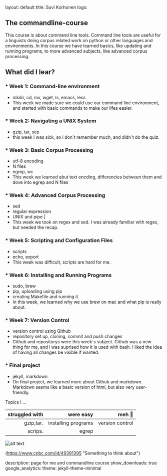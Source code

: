 layout: default
title: Suvi Korhonen
logo: 


## The commandline-course
This course is about command line tools. Command line tools are useful for a linguists doing corpus related work on python or other languages and environments. 
In this course we have learned basics, like updating and running programs, to more advanced subjects, like advanced corpus processing. 


## What did I lear? 




### * Week 1: Command-line environment
  * mkdir, cd, mv, wget, ls, emacs, less 
  * This week we made sure we could use our command line environment, and started with basic commands to make our lifes easier.

### * Week 2: Navigating a UNIX System
  * gzip, tar, scp
  * this week i was sick, so i don´t remember much, and didn´t do the quiz.

### * Week 3: Basic Corpus Processing
  * utf-8 encoding
  * N files
  * egrep, wc
  * This week we learned abut text encding, differencies between them and dove into egrep and N files
  
### * Week 4: Advanced Corpus Processing
  * sed 
  * regular expression
  * UNIX and pipe |
  * This week we took on regex and sed. I was already familiar with regex, but needed the recap. 
  
### * Week 5: Scripting and Configuration Files
  * scripts
  * echo, export
  * This week was difficult, scripts are hard for me. 
  
### * Week 6: Installing and Running Programs
  * sudo, brew
  * pip, uploading using pip
  * creating Makefile and running it
  * In this week, we learned why we use brew on mac and what pip is really about.
  
### * Week 7: Version Control
  * version control using Github
  * repository set up, cloning, commit and push changes
  * Github and repositorys were this week´s subject. Github was a new thing for me, and i was suprised how it is used with bash. I liked the idea of having all changes be visible if wanted.
  
### * Final project
  * jekyll, markdown
  * On final project, we learned more about Github and markdown. Markdown seems like a basic version of html, but also very user-friendly. 
  
  
  Topics I ...
  
| struggled with| were easy          |  meh 🤷               |
| -------------:|-------------------:|----------------------:|               
|  gzip,tar.    | installing programs|  version control      |
|  scrips.      | egrep              |                       |



![alt text](https://assets-cdn.github.com/images/icons/emoji/octocat.png "Logo Title Text 1")

(https://www.cnbc.com/id/49391395  "Something to think about")



description: page for me and commandline course
show_downloads: true
google_analytics:
theme: jekyll-theme-minimal
